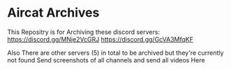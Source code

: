 # Aircat Archives
This Repositry is for Archiving these discord servers:
https://discord.gg/MNje2VcGRJ
https://discord.gg/GcVA3MfqKF



Also There are other servers (5) in total to be archived but they're currently not found
Send screenshots of all channels and send all videos Here

